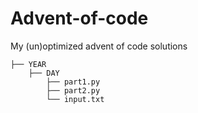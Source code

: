 # Advent-of-code
My (un)optimized advent of code solutions

```
├── YEAR
    ├── DAY
        ├── part1.py
        ├── part2.py
        └── input.txt
```
